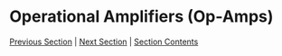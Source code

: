 # Operational Amplifiers (Op-Amps) <!-- omit in toc -->

[Previous Section][prev] | [Next Section][next] | [Section Contents][index]

[prev]: ../03practicalamps/index.md
[next]: ../05opamps2/index.md
[index]: ../index.md
